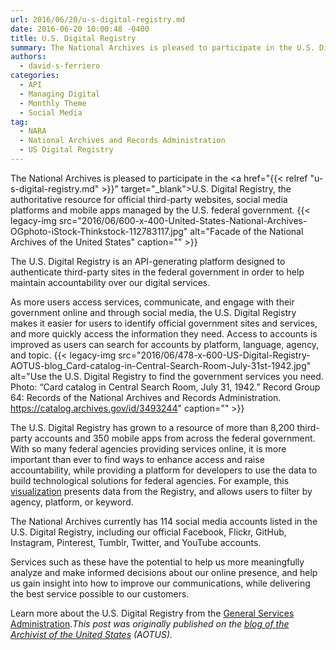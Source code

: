 ```yaml
---
url: 2016/06/20/u-s-digital-registry.md
date: 2016-06-20 10:00:48 -0400
title: U.S. Digital Registry
summary: The National Archives is pleased to participate in the U.S. Digital Registry, the authoritative resource for official third-party websites, social media platforms and mobile apps managed by the U.S. federal government. The U.S. Digital Registry is an API-generating platform designed to authenticate third-party sites in the federal government in order to help maintain accountability over
authors:
  - david-s-ferriero
categories:
  - API
  - Managing Digital
  - Monthly Theme
  - Social Media
tag:
  - NARA
  - National Archives and Records Administration
  - US Digital Registry
---
```


The National Archives is pleased to participate in the <a href="{{< relref "u-s-digital-registry.md" >}}" target="_blank">U.S. Digital Registry</a>, the authoritative resource for official third-party websites, social media platforms and mobile apps managed by the U.S. federal government. {{< legacy-img src="2016/06/600-x-400-United-States-National-Archives-OGphoto-iStock-Thinkstock-112783117.jpg" alt="Facade of the National Archives of the United States" caption="" >}} 

The U.S. Digital Registry is an API-generating platform designed to authenticate third-party sites in the federal government in order to help maintain accountability over our digital services.

As more users access services, communicate, and engage with their government online and through social media, the U.S. Digital Registry makes it easier for users to identify official government sites and services, and more quickly access the information they need. Access to accounts is improved as users can search for accounts by platform, language, agency, and topic. {{< legacy-img src="2016/06/478-x-600-US-Digital-Registry-AOTUS-blog_Card-catalog-in-Central-Search-Room-July-31st-1942.jpg" alt="Use the U.S. Digital Registry to find the government services you need. Photo: “Card catalog in Central Search Room, July 31, 1942.” Record Group 64: Records of the National Archives and Records Administration. https://catalog.archives.gov/id/3493244" caption="" >}} 

The U.S. Digital Registry has grown to a resource of more than 8,200 third-party accounts and 350 mobile apps from across the federal government. With so many federal agencies providing services online, it is more important than ever to find ways to enhance access and raise accountability, while providing a platform for developers to use the data to build technological solutions for federal agencies. For example, this <a href="https://public.tableau.com/profile/icf.information.insights#!/vizhome/GSASocialDigitalRegistryv2/FederalSocialMediaRegistry" target="_blank">visualization</a> presents data from the Registry, and allows users to filter by agency, platform, or keyword.

The National Archives currently has 114 social media accounts listed in the U.S. Digital Registry, including our official Facebook, Flickr, GitHub, Instagram, Pinterest, Tumblr, Twitter, and YouTube accounts.

Services such as these have the potential to help us more meaningfully analyze and make informed decisions about our online presence, and help us gain insight into how to improve our communications, while delivering the best service possible to our customers.

Learn more about the U.S. Digital Registry from the <a href="https://medium.com/@GeneralServicesAdministration/new-u-s-digital-registry-authenticates-official-public-service-accounts-1f8120d67976#.bdcj1kt2e" target="_blank">General Services Administration</a>._This post was originally published on the [blog of the Archivist of the United States](https://aotus.blogs.archives.gov/) (AOTUS)._